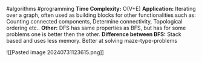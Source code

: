 #algorithms #programming 
**Time Complexity:** O(V+E)
**Application:** Iterating over a graph, often used as building blocks for other functionalities such as: Counting connected components, Determine connectivity, Topological ordering etc..
**Other:** DFS has same properties as BFS, but has for some problems one is better then the other. 
**Difference between BFS:** Stack based and uses less memory. Better at solving maze-type-problems



![[Pasted image 20240731123615.png]]